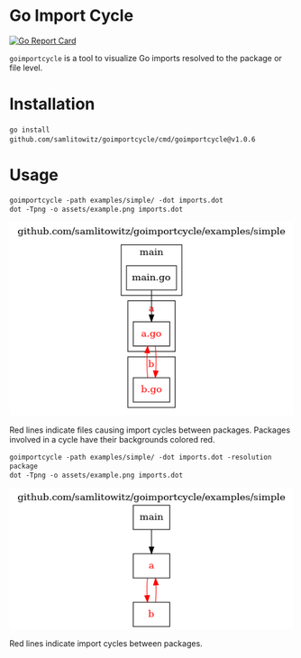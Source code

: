 # Go Import Cycle
[![Go Report Card](https://goreportcard.com/badge/github.com/samlitowitz/goimportcycle)](https://goreportcard.com/report/github.com/samlitowitz/goimportcycle)

`goimportcycle` is a tool to visualize Go imports resolved to the package or file level.

# Installation
`go install github.com/samlitowitz/goimportcycle/cmd/goimportcycle@v1.0.6`

# Usage
```shell
goimportcycle -path examples/simple/ -dot imports.dot
dot -Tpng -o assets/example.png imports.dot
```

![Example import graph resolved to the file level](assets/examples/simple/file.png?raw=true "Example import graph resolved to the file level")

Red lines indicate files causing import cycles between packages. Packages involved in a cycle have their backgrounds colored red.

```shell
goimportcycle -path examples/simple/ -dot imports.dot -resolution package
dot -Tpng -o assets/example.png imports.dot
```
![Example import graph resolved to the package level](assets/examples/simple/package.png?raw=true "Example import graph resolved to the package level")

Red lines indicate import cycles between packages.
